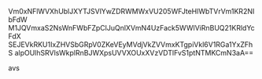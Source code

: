 Vm0xNFlWVXhUblJXYTJSVlYwZDRWMWxVU205WFJteHlWbTVrVm1KR2NIbFdW
M1JQVmxaS2NsWnFWbFZpClJuQnlXVmN4UzFack5WWlViRnBUQ21KRldYcFdX
SEJEVkRKU1IxZHVSbGRpV0ZKeVEyMVdjVkZVVmxKTgpiVkl6V1RGa1YxZFhS
alpOUlhSRVlsWkplRnBJWXpsUVVXOUxXVzVDTlFvS1ptNTMKCmN3aA==

avs